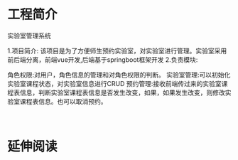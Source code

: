 # 工程简介
实验室管理系统

1.项目简介:
该项目是为了方便师生预约实验室，对实验室进行管理。实验室采用前后端分离，前端vue开发,后端基于springboot框架开发
2.负责模块:

角色权限:对用户，角色信息的管理和对角色权限的判断。
实验室管理:可以初始化实验室课程状态，对实验室信息进行CRUD
预约管理:接收前端传过来的实验室课程表信息，判断实验室课程表信息是否发生改变，如果，如果发生改变，则修改实验室课程表信息。也可以取消预约。

      

# 延伸阅读

